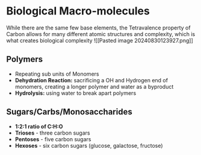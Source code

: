 # Biological Macro-molecules
While there are the same few base elements, the Tetravalence property of Carbon allows for many different atomic structures and complexity, which is what creates biological complexity
![[Pasted image 20240830123927.png]]

## Polymers
- Repeating sub units of Monomers
- **Dehydration Reaction:** sacrificing a OH and Hydrogen end of monomers, creating a longer polymer and water as a byproduct
- **Hydrolysis:** using water to break apart polymers
## Sugars/Carbs/Monosaccharides
- **1:2:1 ratio of C:H:O**
- **Trioses** - three carbon sugars
- **Pentoses** - five carbon sugars
- **Hexoses** - six carbon sugars (glucose, galactose, fructose)